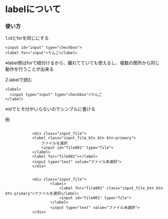 # labelについて

### 使い方
1.idとforを同じにする
```
<input id="input" type="checkbox">
<label for="input">りんご</label>
```
※label側はforで紐付けるから、離れてていても使えるし、複数の箇所から同じ動作を行うことが出来る

2.labelで囲む
```
<label>
  <input type="input" type="checkbox">りんご
</label>
```
※idでヒモ付がいらないのでシンプルに書ける


例
```
            
            <div class="input_file">
            <label class="input_file_btn btn btn-primary">
                ファイルを選択
                <input id="file001" type="file">
            </label>
            <label for="file001"></label>
            <input type="text" value="ファイル未選択">
            </div>


            <div class="input_file">
                    <label>
                        <label for="file001" class="input_file_btn btn btn-primary">ファイルを選択</label>
                        <input id="file001" type="file">
                    </label>
                    <input type="text" value="ファイル未選択">
            </div>
            
```
